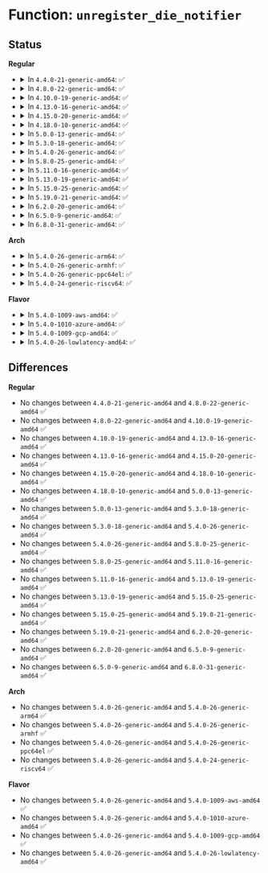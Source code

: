 # Function: <code>unregister_die_notifier</code>

## Status
<b>Regular</b>
<ul>
<li>
<details>
<summary>In <code>4.4.0-21-generic-amd64</code>: ✅</summary>

```c
int unregister_die_notifier(struct notifier_block * nb)
```

```json
{
  "name": "unregister_die_notifier",
  "collision_type": "Unique Global",
  "inline_type": "No",
  "funcs": [
    {
      "addr": 18446744071579506288,
      "name": "unregister_die_notifier",
      "external": true,
      "loc": "kernel/notifier.c:560",
      "file": "kernel/notifier.c",
      "inline": "seen, unknown",
      "caller_inline": [],
      "caller_func": [
        "arch/x86/kernel/kgdb.c:kgdb_arch_exit",
        "arch/x86/mm/kmmio.c:kmmio_cleanup"
      ]
    }
  ],
  "symbols": [
    {
      "addr": 18446744071579506288,
      "name": "unregister_die_notifier",
      "section": ".text",
      "bind": "STB_GLOBAL",
      "size": 26
    }
  ]
}
```
</details>
</li>
<li>
<details>
<summary>In <code>4.8.0-22-generic-amd64</code>: ✅</summary>

```c
int unregister_die_notifier(struct notifier_block * nb)
```

```json
{
  "name": "unregister_die_notifier",
  "collision_type": "Unique Global",
  "inline_type": "No",
  "funcs": [
    {
      "addr": 18446744071579520400,
      "name": "unregister_die_notifier",
      "external": true,
      "loc": "kernel/notifier.c:560",
      "file": "kernel/notifier.c",
      "inline": "seen, unknown",
      "caller_inline": [],
      "caller_func": [
        "arch/x86/kernel/kgdb.c:kgdb_arch_exit",
        "arch/x86/mm/kmmio.c:kmmio_cleanup"
      ]
    }
  ],
  "symbols": [
    {
      "addr": 18446744071579520400,
      "name": "unregister_die_notifier",
      "section": ".text",
      "bind": "STB_GLOBAL",
      "size": 26
    }
  ]
}
```
</details>
</li>
<li>
<details>
<summary>In <code>4.10.0-19-generic-amd64</code>: ✅</summary>

```c
int unregister_die_notifier(struct notifier_block * nb)
```

```json
{
  "name": "unregister_die_notifier",
  "collision_type": "Unique Global",
  "inline_type": "No",
  "funcs": [
    {
      "addr": 18446744071579544048,
      "name": "unregister_die_notifier",
      "external": true,
      "loc": "kernel/notifier.c:560",
      "file": "kernel/notifier.c",
      "inline": "seen, unknown",
      "caller_inline": [],
      "caller_func": [
        "arch/x86/kernel/kgdb.c:kgdb_arch_exit",
        "arch/x86/mm/kmmio.c:kmmio_cleanup"
      ]
    }
  ],
  "symbols": [
    {
      "addr": 18446744071579544048,
      "name": "unregister_die_notifier",
      "section": ".text",
      "bind": "STB_GLOBAL",
      "size": 26
    }
  ]
}
```
</details>
</li>
<li>
<details>
<summary>In <code>4.13.0-16-generic-amd64</code>: ✅</summary>

```c
int unregister_die_notifier(struct notifier_block * nb)
```

```json
{
  "name": "unregister_die_notifier",
  "collision_type": "Unique Global",
  "inline_type": "No",
  "funcs": [
    {
      "addr": 18446744071579530608,
      "name": "unregister_die_notifier",
      "external": true,
      "loc": "kernel/notifier.c:560",
      "file": "kernel/notifier.c",
      "inline": "seen, unknown",
      "caller_inline": [],
      "caller_func": [
        "arch/x86/kernel/kgdb.c:kgdb_arch_exit",
        "arch/x86/mm/kmmio.c:kmmio_cleanup"
      ]
    }
  ],
  "symbols": [
    {
      "addr": 18446744071579530608,
      "name": "unregister_die_notifier",
      "section": ".text",
      "bind": "STB_GLOBAL",
      "size": 26
    }
  ]
}
```
</details>
</li>
<li>
<details>
<summary>In <code>4.15.0-20-generic-amd64</code>: ✅</summary>

```c
int unregister_die_notifier(struct notifier_block * nb)
```

```json
{
  "name": "unregister_die_notifier",
  "collision_type": "Unique Global",
  "inline_type": "No",
  "funcs": [
    {
      "addr": 18446744071579557104,
      "name": "unregister_die_notifier",
      "external": true,
      "loc": "kernel/notifier.c:560",
      "file": "kernel/notifier.c",
      "inline": "seen, unknown",
      "caller_inline": [],
      "caller_func": [
        "arch/x86/kernel/kgdb.c:kgdb_arch_exit",
        "arch/x86/mm/kmmio.c:kmmio_cleanup"
      ]
    }
  ],
  "symbols": [
    {
      "addr": 18446744071579557104,
      "name": "unregister_die_notifier",
      "section": ".text",
      "bind": "STB_GLOBAL",
      "size": 26
    }
  ]
}
```
</details>
</li>
<li>
<details>
<summary>In <code>4.18.0-10-generic-amd64</code>: ✅</summary>

```c
int unregister_die_notifier(struct notifier_block * nb)
```

```json
{
  "name": "unregister_die_notifier",
  "collision_type": "Unique Global",
  "inline_type": "No",
  "funcs": [
    {
      "addr": 18446744071579585376,
      "name": "unregister_die_notifier",
      "external": true,
      "loc": "kernel/notifier.c:560",
      "file": "kernel/notifier.c",
      "inline": "seen, unknown",
      "caller_inline": [],
      "caller_func": [
        "arch/x86/kernel/kgdb.c:kgdb_arch_exit",
        "arch/x86/mm/kmmio.c:kmmio_cleanup"
      ]
    }
  ],
  "symbols": [
    {
      "addr": 18446744071579585376,
      "name": "unregister_die_notifier",
      "section": ".text",
      "bind": "STB_GLOBAL",
      "size": 26
    }
  ]
}
```
</details>
</li>
<li>
<details>
<summary>In <code>5.0.0-13-generic-amd64</code>: ✅</summary>

```c
int unregister_die_notifier(struct notifier_block * nb)
```

```json
{
  "name": "unregister_die_notifier",
  "collision_type": "Unique Global",
  "inline_type": "No",
  "funcs": [
    {
      "addr": 18446744071579622576,
      "name": "unregister_die_notifier",
      "external": true,
      "loc": "kernel/notifier.c:560",
      "file": "kernel/notifier.c",
      "inline": "seen, unknown",
      "caller_inline": [],
      "caller_func": [
        "arch/x86/kernel/kgdb.c:kgdb_arch_exit",
        "arch/x86/mm/kmmio.c:kmmio_cleanup"
      ]
    }
  ],
  "symbols": [
    {
      "addr": 18446744071579622576,
      "name": "unregister_die_notifier",
      "section": ".text",
      "bind": "STB_GLOBAL",
      "size": 26
    }
  ]
}
```
</details>
</li>
<li>
<details>
<summary>In <code>5.3.0-18-generic-amd64</code>: ✅</summary>

```c
int unregister_die_notifier(struct notifier_block * nb)
```

```json
{
  "name": "unregister_die_notifier",
  "collision_type": "Unique Global",
  "inline_type": "No",
  "funcs": [
    {
      "addr": 18446744071579647312,
      "name": "unregister_die_notifier",
      "external": true,
      "loc": "kernel/notifier.c:562",
      "file": "kernel/notifier.c",
      "inline": "seen, unknown",
      "caller_inline": [],
      "caller_func": [
        "arch/x86/kernel/alternative.c:alternative_instructions",
        "arch/x86/kernel/kgdb.c:kgdb_arch_exit",
        "arch/x86/mm/kmmio.c:kmmio_cleanup"
      ]
    }
  ],
  "symbols": [
    {
      "addr": 18446744071579647312,
      "name": "unregister_die_notifier",
      "section": ".text",
      "bind": "STB_GLOBAL",
      "size": 26
    }
  ]
}
```
</details>
</li>
<li>
<details>
<summary>In <code>5.4.0-26-generic-amd64</code>: ✅</summary>

```c
int unregister_die_notifier(struct notifier_block * nb)
```

```json
{
  "name": "unregister_die_notifier",
  "collision_type": "Unique Global",
  "inline_type": "No",
  "funcs": [
    {
      "addr": 18446744071579684448,
      "name": "unregister_die_notifier",
      "external": true,
      "loc": "kernel/notifier.c:562",
      "file": "kernel/notifier.c",
      "inline": "seen, unknown",
      "caller_inline": [],
      "caller_func": [
        "arch/x86/kernel/alternative.c:alternative_instructions",
        "arch/x86/kernel/kgdb.c:kgdb_arch_exit",
        "arch/x86/mm/kmmio.c:kmmio_cleanup"
      ]
    }
  ],
  "symbols": [
    {
      "addr": 18446744071579684448,
      "name": "unregister_die_notifier",
      "section": ".text",
      "bind": "STB_GLOBAL",
      "size": 26
    }
  ]
}
```
</details>
</li>
<li>
<details>
<summary>In <code>5.8.0-25-generic-amd64</code>: ✅</summary>

```c
int unregister_die_notifier(struct notifier_block * nb)
```

```json
{
  "name": "unregister_die_notifier",
  "collision_type": "Unique Global",
  "inline_type": "No",
  "funcs": [
    {
      "addr": 18446744071579725088,
      "name": "unregister_die_notifier",
      "external": true,
      "loc": "kernel/notifier.c:526",
      "file": "kernel/notifier.c",
      "inline": "seen, unknown",
      "caller_inline": [],
      "caller_func": [
        "arch/x86/kernel/alternative.c:int3_selftest",
        "arch/x86/kernel/kgdb.c:kgdb_arch_exit",
        "arch/x86/mm/kmmio.c:kmmio_cleanup"
      ]
    }
  ],
  "symbols": [
    {
      "addr": 18446744071579725088,
      "name": "unregister_die_notifier",
      "section": ".text",
      "bind": "STB_GLOBAL",
      "size": 122
    }
  ]
}
```
</details>
</li>
<li>
<details>
<summary>In <code>5.11.0-16-generic-amd64</code>: ✅</summary>

```c
int unregister_die_notifier(struct notifier_block * nb)
```

```json
{
  "name": "unregister_die_notifier",
  "collision_type": "Unique Global",
  "inline_type": "No",
  "funcs": [
    {
      "addr": 18446744071579703216,
      "name": "unregister_die_notifier",
      "external": true,
      "loc": "kernel/notifier.c:558",
      "file": "kernel/notifier.c",
      "inline": "seen, unknown",
      "caller_inline": [],
      "caller_func": [
        "arch/x86/kernel/alternative.c:int3_selftest",
        "arch/x86/kernel/kgdb.c:kgdb_arch_exit",
        "arch/x86/mm/kmmio.c:kmmio_cleanup"
      ]
    }
  ],
  "symbols": [
    {
      "addr": 18446744071579703216,
      "name": "unregister_die_notifier",
      "section": ".text",
      "bind": "STB_GLOBAL",
      "size": 122
    }
  ]
}
```
</details>
</li>
<li>
<details>
<summary>In <code>5.13.0-19-generic-amd64</code>: ✅</summary>

```c
int unregister_die_notifier(struct notifier_block * nb)
```

```json
{
  "name": "unregister_die_notifier",
  "collision_type": "Unique Global",
  "inline_type": "No",
  "funcs": [
    {
      "addr": 18446744071579710352,
      "name": "unregister_die_notifier",
      "external": true,
      "loc": "kernel/notifier.c:558",
      "file": "kernel/notifier.c",
      "inline": "seen, unknown",
      "caller_inline": [],
      "caller_func": [
        "arch/x86/kernel/alternative.c:alternative_instructions",
        "arch/x86/kernel/kgdb.c:kgdb_arch_exit",
        "arch/x86/mm/kmmio.c:kmmio_cleanup"
      ]
    }
  ],
  "symbols": [
    {
      "addr": 18446744071579710352,
      "name": "unregister_die_notifier",
      "section": ".text",
      "bind": "STB_GLOBAL",
      "size": 122
    }
  ]
}
```
</details>
</li>
<li>
<details>
<summary>In <code>5.15.0-25-generic-amd64</code>: ✅</summary>

```c
int unregister_die_notifier(struct notifier_block * nb)
```

```json
{
  "name": "unregister_die_notifier",
  "collision_type": "Unique Global",
  "inline_type": "No",
  "funcs": [
    {
      "addr": 18446744071579788032,
      "name": "unregister_die_notifier",
      "external": true,
      "loc": "kernel/notifier.c:539",
      "file": "kernel/notifier.c",
      "inline": "seen, unknown",
      "caller_inline": [],
      "caller_func": [
        "arch/x86/kernel/alternative.c:alternative_instructions",
        "arch/x86/kernel/kgdb.c:kgdb_arch_exit",
        "arch/x86/mm/kmmio.c:kmmio_cleanup"
      ]
    }
  ],
  "symbols": [
    {
      "addr": 18446744071579788032,
      "name": "unregister_die_notifier",
      "section": ".text",
      "bind": "STB_GLOBAL",
      "size": 122
    }
  ]
}
```
</details>
</li>
<li>
<details>
<summary>In <code>5.19.0-21-generic-amd64</code>: ✅</summary>

```c
int unregister_die_notifier(struct notifier_block * nb)
```

```json
{
  "name": "unregister_die_notifier",
  "collision_type": "Unique Global",
  "inline_type": "No",
  "funcs": [
    {
      "addr": 18446744071579894576,
      "name": "unregister_die_notifier",
      "external": true,
      "loc": "kernel/notifier.c:603",
      "file": "kernel/notifier.c",
      "inline": "seen, unknown",
      "caller_inline": [],
      "caller_func": [
        "arch/x86/kernel/alternative.c:int3_selftest",
        "arch/x86/kernel/kgdb.c:kgdb_arch_exit",
        "arch/x86/mm/kmmio.c:kmmio_cleanup"
      ]
    }
  ],
  "symbols": [
    {
      "addr": 18446744071579894576,
      "name": "unregister_die_notifier",
      "section": ".text",
      "bind": "STB_GLOBAL",
      "size": 130
    }
  ]
}
```
</details>
</li>
<li>
<details>
<summary>In <code>6.2.0-20-generic-amd64</code>: ✅</summary>

```c
int unregister_die_notifier(struct notifier_block * nb)
```

```json
{
  "name": "unregister_die_notifier",
  "collision_type": "Unique Global",
  "inline_type": "No",
  "funcs": [
    {
      "addr": 18446744071580045824,
      "name": "unregister_die_notifier",
      "external": true,
      "loc": "kernel/notifier.c:603",
      "file": "kernel/notifier.c",
      "inline": "seen, unknown",
      "caller_inline": [],
      "caller_func": [
        "arch/x86/kernel/alternative.c:int3_selftest",
        "arch/x86/kernel/kgdb.c:kgdb_arch_exit",
        "arch/x86/mm/kmmio.c:kmmio_cleanup"
      ]
    }
  ],
  "symbols": [
    {
      "addr": 18446744071580045824,
      "name": "unregister_die_notifier",
      "section": ".text",
      "bind": "STB_GLOBAL",
      "size": 130
    }
  ]
}
```
</details>
</li>
<li>
<details>
<summary>In <code>6.5.0-9-generic-amd64</code>: ✅</summary>

```c
int unregister_die_notifier(struct notifier_block * nb)
```

```json
{
  "name": "unregister_die_notifier",
  "collision_type": "Unique Global",
  "inline_type": "No",
  "funcs": [
    {
      "addr": 18446744071580102464,
      "name": "unregister_die_notifier",
      "external": true,
      "loc": "kernel/notifier.c:606",
      "file": "kernel/notifier.c",
      "inline": "seen, unknown",
      "caller_inline": [],
      "caller_func": [
        "arch/x86/kernel/alternative.c:int3_selftest",
        "arch/x86/kernel/kgdb.c:kgdb_arch_exit",
        "arch/x86/mm/kmmio.c:kmmio_cleanup",
        "drivers/hv/hv_common.c:hv_common_free"
      ]
    }
  ],
  "symbols": [
    {
      "addr": 18446744071580102464,
      "name": "unregister_die_notifier",
      "section": ".text",
      "bind": "STB_GLOBAL",
      "size": 82
    }
  ]
}
```
</details>
</li>
<li>
<details>
<summary>In <code>6.8.0-31-generic-amd64</code>: ✅</summary>

```c
int unregister_die_notifier(struct notifier_block * nb)
```

```json
{
  "name": "unregister_die_notifier",
  "collision_type": "Unique Global",
  "inline_type": "No",
  "funcs": [
    {
      "addr": 18446744071580147280,
      "name": "unregister_die_notifier",
      "external": true,
      "loc": "kernel/notifier.c:606",
      "file": "kernel/notifier.c",
      "inline": "seen, unknown",
      "caller_inline": [],
      "caller_func": [
        "arch/x86/kernel/alternative.c:int3_selftest",
        "arch/x86/kernel/kgdb.c:kgdb_arch_exit",
        "arch/x86/mm/kmmio.c:kmmio_cleanup",
        "drivers/hv/hv_common.c:hv_common_free"
      ]
    }
  ],
  "symbols": [
    {
      "addr": 18446744071580147280,
      "name": "unregister_die_notifier",
      "section": ".text",
      "bind": "STB_GLOBAL",
      "size": 82
    }
  ]
}
```
</details>
</li>
</ul>
<b>Arch</b>
<ul>
<li>
<details>
<summary>In <code>5.4.0-26-generic-arm64</code>: ✅</summary>

```c
int unregister_die_notifier(struct notifier_block * nb)
```

```json
{
  "name": "unregister_die_notifier",
  "collision_type": "Unique Global",
  "inline_type": "No",
  "funcs": [
    {
      "addr": 18446603336490861176,
      "name": "unregister_die_notifier",
      "external": true,
      "loc": "kernel/notifier.c:562",
      "file": "kernel/notifier.c",
      "inline": "seen, unknown",
      "caller_inline": [],
      "caller_func": [
        "arch/arm64/kernel/kgdb.c:kgdb_arch_exit"
      ]
    }
  ],
  "symbols": [
    {
      "addr": 18446603336490861176,
      "name": "unregister_die_notifier",
      "section": ".text",
      "bind": "STB_GLOBAL",
      "size": 52
    }
  ]
}
```
</details>
</li>
<li>
<details>
<summary>In <code>5.4.0-26-generic-armhf</code>: ✅</summary>

```c
int unregister_die_notifier(struct notifier_block * nb)
```

```json
{
  "name": "unregister_die_notifier",
  "collision_type": "Unique Global",
  "inline_type": "No",
  "funcs": [
    {
      "addr": 3224879460,
      "name": "unregister_die_notifier",
      "external": true,
      "loc": "kernel/notifier.c:562",
      "file": "kernel/notifier.c",
      "inline": "seen, unknown",
      "caller_inline": [],
      "caller_func": [
        "arch/arm/kernel/kgdb.c:kgdb_arch_exit"
      ]
    }
  ],
  "symbols": [
    {
      "addr": 3224879460,
      "name": "unregister_die_notifier",
      "section": ".text",
      "bind": "STB_GLOBAL",
      "size": 40
    }
  ]
}
```
</details>
</li>
<li>
<details>
<summary>In <code>5.4.0-26-generic-ppc64el</code>: ✅</summary>

```c
int unregister_die_notifier(struct notifier_block * nb)
```

```json
{
  "name": "unregister_die_notifier",
  "collision_type": "Unique Global",
  "inline_type": "No",
  "funcs": [
    {
      "addr": 13835058055283689808,
      "name": "unregister_die_notifier",
      "external": true,
      "loc": "kernel/notifier.c:562",
      "file": "kernel/notifier.c",
      "inline": "seen, unknown",
      "caller_inline": [],
      "caller_func": []
    }
  ],
  "symbols": [
    {
      "addr": 13835058055283689808,
      "name": "unregister_die_notifier",
      "section": ".text",
      "bind": "STB_GLOBAL",
      "size": 32
    }
  ]
}
```
</details>
</li>
<li>
<details>
<summary>In <code>5.4.0-24-generic-riscv64</code>: ✅</summary>

```c
int unregister_die_notifier(struct notifier_block * nb)
```

```json
{
  "name": "unregister_die_notifier",
  "collision_type": "Unique Global",
  "inline_type": "No",
  "funcs": [
    {
      "addr": 18446743936271518022,
      "name": "unregister_die_notifier",
      "external": true,
      "loc": "kernel/notifier.c:562",
      "file": "kernel/notifier.c",
      "inline": "seen, unknown",
      "caller_inline": [],
      "caller_func": []
    }
  ],
  "symbols": [
    {
      "addr": 18446743936271518022,
      "name": "unregister_die_notifier",
      "section": ".text",
      "bind": "STB_GLOBAL",
      "size": 50
    }
  ]
}
```
</details>
</li>
</ul>
<b>Flavor</b>
<ul>
<li>
<details>
<summary>In <code>5.4.0-1009-aws-amd64</code>: ✅</summary>

```c
int unregister_die_notifier(struct notifier_block * nb)
```

```json
{
  "name": "unregister_die_notifier",
  "collision_type": "Unique Global",
  "inline_type": "No",
  "funcs": [
    {
      "addr": 18446744071579660768,
      "name": "unregister_die_notifier",
      "external": true,
      "loc": "kernel/notifier.c:562",
      "file": "kernel/notifier.c",
      "inline": "seen, unknown",
      "caller_inline": [],
      "caller_func": [
        "arch/x86/kernel/alternative.c:alternative_instructions",
        "arch/x86/kernel/kgdb.c:kgdb_arch_exit",
        "arch/x86/mm/kmmio.c:kmmio_cleanup"
      ]
    }
  ],
  "symbols": [
    {
      "addr": 18446744071579660768,
      "name": "unregister_die_notifier",
      "section": ".text",
      "bind": "STB_GLOBAL",
      "size": 26
    }
  ]
}
```
</details>
</li>
<li>
<details>
<summary>In <code>5.4.0-1010-azure-amd64</code>: ✅</summary>

```c
int unregister_die_notifier(struct notifier_block * nb)
```

```json
{
  "name": "unregister_die_notifier",
  "collision_type": "Unique Global",
  "inline_type": "No",
  "funcs": [
    {
      "addr": 18446744071579589120,
      "name": "unregister_die_notifier",
      "external": true,
      "loc": "kernel/notifier.c:562",
      "file": "kernel/notifier.c",
      "inline": "seen, unknown",
      "caller_inline": [],
      "caller_func": [
        "arch/x86/kernel/alternative.c:alternative_instructions",
        "arch/x86/kernel/kgdb.c:kgdb_arch_exit",
        "arch/x86/mm/kmmio.c:kmmio_cleanup",
        "drivers/hv/vmbus_drv.c:vmbus_exit"
      ]
    }
  ],
  "symbols": [
    {
      "addr": 18446744071579589120,
      "name": "unregister_die_notifier",
      "section": ".text",
      "bind": "STB_GLOBAL",
      "size": 26
    }
  ]
}
```
</details>
</li>
<li>
<details>
<summary>In <code>5.4.0-1009-gcp-amd64</code>: ✅</summary>

```c
int unregister_die_notifier(struct notifier_block * nb)
```

```json
{
  "name": "unregister_die_notifier",
  "collision_type": "Unique Global",
  "inline_type": "No",
  "funcs": [
    {
      "addr": 18446744071579658032,
      "name": "unregister_die_notifier",
      "external": true,
      "loc": "kernel/notifier.c:562",
      "file": "kernel/notifier.c",
      "inline": "seen, unknown",
      "caller_inline": [],
      "caller_func": [
        "arch/x86/kernel/alternative.c:alternative_instructions",
        "arch/x86/kernel/kgdb.c:kgdb_arch_exit",
        "arch/x86/mm/kmmio.c:kmmio_cleanup"
      ]
    }
  ],
  "symbols": [
    {
      "addr": 18446744071579658032,
      "name": "unregister_die_notifier",
      "section": ".text",
      "bind": "STB_GLOBAL",
      "size": 26
    }
  ]
}
```
</details>
</li>
<li>
<details>
<summary>In <code>5.4.0-26-lowlatency-amd64</code>: ✅</summary>

```c
int unregister_die_notifier(struct notifier_block * nb)
```

```json
{
  "name": "unregister_die_notifier",
  "collision_type": "Unique Global",
  "inline_type": "No",
  "funcs": [
    {
      "addr": 18446744071579691744,
      "name": "unregister_die_notifier",
      "external": true,
      "loc": "kernel/notifier.c:562",
      "file": "kernel/notifier.c",
      "inline": "seen, unknown",
      "caller_inline": [],
      "caller_func": [
        "arch/x86/kernel/alternative.c:alternative_instructions",
        "arch/x86/kernel/kgdb.c:kgdb_arch_exit",
        "arch/x86/mm/kmmio.c:kmmio_cleanup"
      ]
    }
  ],
  "symbols": [
    {
      "addr": 18446744071579691744,
      "name": "unregister_die_notifier",
      "section": ".text",
      "bind": "STB_GLOBAL",
      "size": 26
    }
  ]
}
```
</details>
</li>
</ul>

## Differences
<b>Regular</b>
<ul>
<li>
No changes between <code>4.4.0-21-generic-amd64</code> and <code>4.8.0-22-generic-amd64</code> ✅
</li>
<li>
No changes between <code>4.8.0-22-generic-amd64</code> and <code>4.10.0-19-generic-amd64</code> ✅
</li>
<li>
No changes between <code>4.10.0-19-generic-amd64</code> and <code>4.13.0-16-generic-amd64</code> ✅
</li>
<li>
No changes between <code>4.13.0-16-generic-amd64</code> and <code>4.15.0-20-generic-amd64</code> ✅
</li>
<li>
No changes between <code>4.15.0-20-generic-amd64</code> and <code>4.18.0-10-generic-amd64</code> ✅
</li>
<li>
No changes between <code>4.18.0-10-generic-amd64</code> and <code>5.0.0-13-generic-amd64</code> ✅
</li>
<li>
No changes between <code>5.0.0-13-generic-amd64</code> and <code>5.3.0-18-generic-amd64</code> ✅
</li>
<li>
No changes between <code>5.3.0-18-generic-amd64</code> and <code>5.4.0-26-generic-amd64</code> ✅
</li>
<li>
No changes between <code>5.4.0-26-generic-amd64</code> and <code>5.8.0-25-generic-amd64</code> ✅
</li>
<li>
No changes between <code>5.8.0-25-generic-amd64</code> and <code>5.11.0-16-generic-amd64</code> ✅
</li>
<li>
No changes between <code>5.11.0-16-generic-amd64</code> and <code>5.13.0-19-generic-amd64</code> ✅
</li>
<li>
No changes between <code>5.13.0-19-generic-amd64</code> and <code>5.15.0-25-generic-amd64</code> ✅
</li>
<li>
No changes between <code>5.15.0-25-generic-amd64</code> and <code>5.19.0-21-generic-amd64</code> ✅
</li>
<li>
No changes between <code>5.19.0-21-generic-amd64</code> and <code>6.2.0-20-generic-amd64</code> ✅
</li>
<li>
No changes between <code>6.2.0-20-generic-amd64</code> and <code>6.5.0-9-generic-amd64</code> ✅
</li>
<li>
No changes between <code>6.5.0-9-generic-amd64</code> and <code>6.8.0-31-generic-amd64</code> ✅
</li>
</ul>
<b>Arch</b>
<ul>
<li>
No changes between <code>5.4.0-26-generic-amd64</code> and <code>5.4.0-26-generic-arm64</code> ✅
</li>
<li>
No changes between <code>5.4.0-26-generic-amd64</code> and <code>5.4.0-26-generic-armhf</code> ✅
</li>
<li>
No changes between <code>5.4.0-26-generic-amd64</code> and <code>5.4.0-26-generic-ppc64el</code> ✅
</li>
<li>
No changes between <code>5.4.0-26-generic-amd64</code> and <code>5.4.0-24-generic-riscv64</code> ✅
</li>
</ul>
<b>Flavor</b>
<ul>
<li>
No changes between <code>5.4.0-26-generic-amd64</code> and <code>5.4.0-1009-aws-amd64</code> ✅
</li>
<li>
No changes between <code>5.4.0-26-generic-amd64</code> and <code>5.4.0-1010-azure-amd64</code> ✅
</li>
<li>
No changes between <code>5.4.0-26-generic-amd64</code> and <code>5.4.0-1009-gcp-amd64</code> ✅
</li>
<li>
No changes between <code>5.4.0-26-generic-amd64</code> and <code>5.4.0-26-lowlatency-amd64</code> ✅
</li>
</ul>
